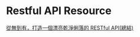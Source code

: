 # Restful API Resource

[從無到有，打造一個漂亮乾淨俐落的 RESTful API(總結)](https://ithelp.ithome.com.tw/articles/10197699)


